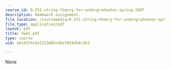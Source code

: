 ```yaml
---
course_id: 8-251-string-theory-for-undergraduates-spring-2007
description: Homework assignment.
file_location: /coursemedia/8-251-string-theory-for-undergraduates-spring-2007/e614374c0a1313d85c95e7034454c563_hwk5.pdf
file_type: application/pdf
layout: pdf
title: hwk5.pdf
type: course
uid: e614374c0a1313d85c95e7034454c563

---
```

None